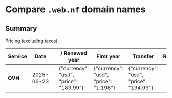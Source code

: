 # Compare `.web.nf` domain names

## Summary

Pricing (excluding taxes):

| Service | Date |  | / Renewed year | First year | Transfer | Restoration |
|--|--|--|--|--|--|--|
| **OVH** | 2025-06-23 |  | {"currency": "usd", "price": "183.99"} | {"currency": "usd", "price": "1.198"} | {"currency": "usd", "price": "194.99"} |  |
